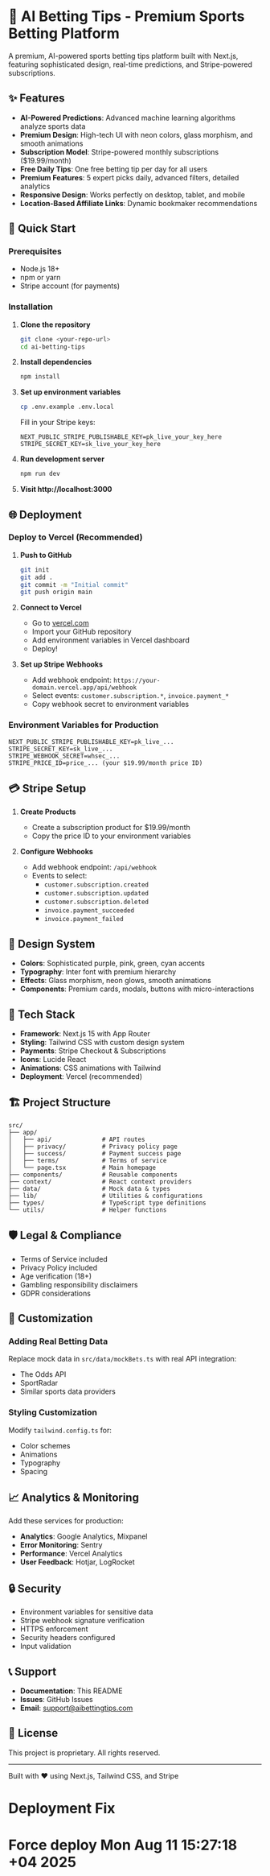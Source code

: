# 🎰 AI Betting Tips - Premium Sports Betting Platform

A premium, AI-powered sports betting tips platform built with Next.js, featuring sophisticated design, real-time predictions, and Stripe-powered subscriptions.

## ✨ Features

- **AI-Powered Predictions**: Advanced machine learning algorithms analyze sports data
- **Premium Design**: High-tech UI with neon colors, glass morphism, and smooth animations
- **Subscription Model**: Stripe-powered monthly subscriptions ($19.99/month)
- **Free Daily Tips**: One free betting tip per day for all users
- **Premium Features**: 5 expert picks daily, advanced filters, detailed analytics
- **Responsive Design**: Works perfectly on desktop, tablet, and mobile
- **Location-Based Affiliate Links**: Dynamic bookmaker recommendations

## 🚀 Quick Start

### Prerequisites
- Node.js 18+ 
- npm or yarn
- Stripe account (for payments)

### Installation

1. **Clone the repository**
   ```bash
   git clone <your-repo-url>
   cd ai-betting-tips
   ```

2. **Install dependencies**
   ```bash
   npm install
   ```

3. **Set up environment variables**
   ```bash
   cp .env.example .env.local
   ```
   
   Fill in your Stripe keys:
   ```env
   NEXT_PUBLIC_STRIPE_PUBLISHABLE_KEY=pk_live_your_key_here
   STRIPE_SECRET_KEY=sk_live_your_key_here
   ```

4. **Run development server**
   ```bash
   npm run dev
   ```

5. **Visit http://localhost:3000**

## 🌐 Deployment

### Deploy to Vercel (Recommended)

1. **Push to GitHub**
   ```bash
   git init
   git add .
   git commit -m "Initial commit"
   git push origin main
   ```

2. **Connect to Vercel**
   - Go to [vercel.com](https://vercel.com)
   - Import your GitHub repository
   - Add environment variables in Vercel dashboard
   - Deploy!

3. **Set up Stripe Webhooks**
   - Add webhook endpoint: `https://your-domain.vercel.app/api/webhook`
   - Select events: `customer.subscription.*`, `invoice.payment_*`
   - Copy webhook secret to environment variables

### Environment Variables for Production

```env
NEXT_PUBLIC_STRIPE_PUBLISHABLE_KEY=pk_live_...
STRIPE_SECRET_KEY=sk_live_...
STRIPE_WEBHOOK_SECRET=whsec_...
STRIPE_PRICE_ID=price_... (your $19.99/month price ID)
```

## 💳 Stripe Setup

1. **Create Products**
   - Create a subscription product for $19.99/month
   - Copy the price ID to your environment variables

2. **Configure Webhooks**
   - Add webhook endpoint: `/api/webhook`
   - Events to select:
     - `customer.subscription.created`
     - `customer.subscription.updated` 
     - `customer.subscription.deleted`
     - `invoice.payment_succeeded`
     - `invoice.payment_failed`

## 🎨 Design System

- **Colors**: Sophisticated purple, pink, green, cyan accents
- **Typography**: Inter font with premium hierarchy
- **Effects**: Glass morphism, neon glows, smooth animations
- **Components**: Premium cards, modals, buttons with micro-interactions

## 📱 Tech Stack

- **Framework**: Next.js 15 with App Router
- **Styling**: Tailwind CSS with custom design system
- **Payments**: Stripe Checkout & Subscriptions
- **Icons**: Lucide React
- **Animations**: CSS animations with Tailwind
- **Deployment**: Vercel (recommended)

## 🏗 Project Structure

```
src/
├── app/
│   ├── api/              # API routes
│   ├── privacy/          # Privacy policy page
│   ├── success/          # Payment success page
│   ├── terms/            # Terms of service
│   └── page.tsx          # Main homepage
├── components/           # Reusable components
├── context/              # React context providers
├── data/                 # Mock data & types
├── lib/                  # Utilities & configurations
├── types/                # TypeScript type definitions
└── utils/                # Helper functions
```

## 🛡 Legal & Compliance

- Terms of Service included
- Privacy Policy included  
- Age verification (18+)
- Gambling responsibility disclaimers
- GDPR considerations

## 🎯 Customization

### Adding Real Betting Data
Replace mock data in `src/data/mockBets.ts` with real API integration:
- The Odds API
- SportRadar
- Similar sports data providers

### Styling Customization
Modify `tailwind.config.ts` for:
- Color schemes
- Animations
- Typography
- Spacing

## 📈 Analytics & Monitoring

Add these services for production:
- **Analytics**: Google Analytics, Mixpanel
- **Error Monitoring**: Sentry
- **Performance**: Vercel Analytics
- **User Feedback**: Hotjar, LogRocket

## 🔒 Security

- Environment variables for sensitive data
- Stripe webhook signature verification
- HTTPS enforcement
- Security headers configured
- Input validation

## 📞 Support

- **Documentation**: This README
- **Issues**: GitHub Issues
- **Email**: support@aibettingtips.com

## 📄 License

This project is proprietary. All rights reserved.

---

Built with ❤️ using Next.js, Tailwind CSS, and Stripe

# Deployment Fix
# Force deploy Mon Aug 11 15:27:18 +04 2025
